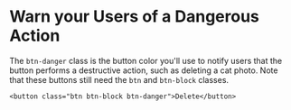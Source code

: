 # Warn your Users of a Dangerous Action
The `btn-danger` class is the button color you'll use to notify users that the button performs a destructive action, such as deleting a cat photo. Note that these buttons still need the `btn` and `btn-block` classes.

`<button class="btn btn-block btn-danger">Delete</button>`
